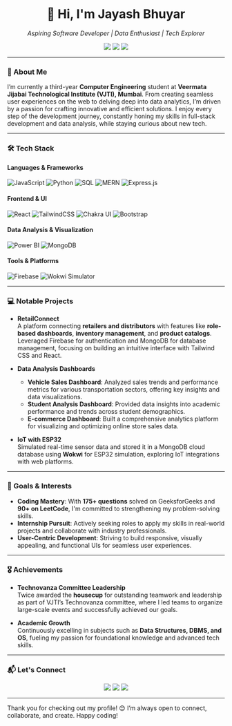 <h1 align="center">👋 Hi, I'm Jayash Bhuyar</h1>

<p align="center">
  <em>Aspiring Software Developer | Data Enthusiast | Tech Explorer</em>  
</p>

<p align="center">
  <a href="https://www.linkedin.com/in/jayash-bhuyar"><img src="https://img.shields.io/badge/LinkedIn-0077B5?style=for-the-badge&logo=linkedin&logoColor=white" /></a>
  <a href="mailto:jayashbhuyar@example.com"><img src="https://img.shields.io/badge/Email-D14836?style=for-the-badge&logo=gmail&logoColor=white"></a>
  <a href="https://github.com/JayashBhuyar"><img src="https://img.shields.io/badge/GitHub-181717?style=for-the-badge&logo=github&logoColor=white"></a>
</p>

---

### 🚀 About Me
I’m currently a third-year **Computer Engineering** student at **Veermata Jijabai Technological Institute (VJTI), Mumbai**. From creating seamless user experiences on the web to delving deep into data analytics, I’m driven by a passion for crafting innovative and efficient solutions. I enjoy every step of the development journey, constantly honing my skills in full-stack development and data analysis, while staying curious about new tech.

---

### 🛠 Tech Stack

#### **Languages & Frameworks**
![JavaScript](https://img.shields.io/badge/JavaScript-F7DF1E?style=for-the-badge&logo=javascript&logoColor=black)
![Python](https://img.shields.io/badge/Python-3776AB?style=for-the-badge&logo=python&logoColor=white)
![SQL](https://img.shields.io/badge/SQL-00758F?style=for-the-badge&logo=postgresql&logoColor=white)
![MERN](https://img.shields.io/badge/MERN-43853D?style=for-the-badge&logo=mongodb&logoColor=white)
![Express.js](https://img.shields.io/badge/Express.js-404D59?style=for-the-badge)

#### **Frontend & UI**
![React](https://img.shields.io/badge/React-20232A?style=for-the-badge&logo=react&logoColor=61DAFB)
![TailwindCSS](https://img.shields.io/badge/Tailwind_CSS-38B2AC?style=for-the-badge&logo=tailwind-css&logoColor=white)
![Chakra UI](https://img.shields.io/badge/Chakra_UI-319795?style=for-the-badge&logo=chakra-ui&logoColor=white)
![Bootstrap](https://img.shields.io/badge/Bootstrap-563D7C?style=for-the-badge&logo=bootstrap&logoColor=white)

#### **Data Analysis & Visualization**
![Power BI](https://img.shields.io/badge/Power_BI-F2C811?style=for-the-badge&logo=power-bi&logoColor=black)
![MongoDB](https://img.shields.io/badge/MongoDB-4EA94B?style=for-the-badge&logo=mongodb&logoColor=white)

#### **Tools & Platforms**
![Firebase](https://img.shields.io/badge/Firebase-FFCA28?style=for-the-badge&logo=firebase&logoColor=black)
![Wokwi Simulator](https://img.shields.io/badge/Wokwi%20Simulator-blueviolet?style=for-the-badge)

---

### 💻 Notable Projects
- **RetailConnect**  
  A platform connecting **retailers and distributors** with features like **role-based dashboards**, **inventory management**, and **product catalogs**. Leveraged Firebase for authentication and MongoDB for database management, focusing on building an intuitive interface with Tailwind CSS and React.

- **Data Analysis Dashboards**
  - **Vehicle Sales Dashboard**: Analyzed sales trends and performance metrics for various transportation sectors, offering key insights and data visualizations.
  - **Student Analysis Dashboard**: Provided data insights into academic performance and trends across student demographics.
  - **E-commerce Dashboard**: Built a comprehensive analytics platform for visualizing and optimizing online store sales data.

- **IoT with ESP32**  
  Simulated real-time sensor data and stored it in a MongoDB cloud database using **Wokwi** for ESP32 simulation, exploring IoT integrations with web platforms.

---

### 🌱 Goals & Interests
- **Coding Mastery**: With **175+ questions** solved on GeeksforGeeks and **90+ on LeetCode**, I'm committed to strengthening my problem-solving skills.
- **Internship Pursuit**: Actively seeking roles to apply my skills in real-world projects and collaborate with industry professionals.
- **User-Centric Development**: Striving to build responsive, visually appealing, and functional UIs for seamless user experiences.

---

### 🎖 Achievements
- **Technovanza Committee Leadership**  
  Twice awarded the **housecup** for outstanding teamwork and leadership as part of VJTI’s Technovanza committee, where I led teams to organize large-scale events and successfully achieved our goals.

- **Academic Growth**  
  Continuously excelling in subjects such as **Data Structures, DBMS, and OS**, fueling my passion for foundational knowledge and advanced tech skills.

---

### 📬 Let's Connect

<p align="center">
  <a href="https://www.linkedin.com/in/jayash-bhuyar"><img src="https://img.shields.io/badge/LinkedIn-0077B5?style=for-the-badge&logo=linkedin&logoColor=white" /></a>
  <a href="mailto:jayashbhuyar@example.com"><img src="https://img.shields.io/badge/Email-D14836?style=for-the-badge&logo=gmail&logoColor=white"></a>
  <a href="https://github.com/JayashBhuyar"><img src="https://img.shields.io/badge/GitHub-181717?style=for-the-badge&logo=github&logoColor=white"></a>
</p>

---

Thank you for checking out my profile! 😊 I’m always open to connect, collaborate, and create. Happy coding!
